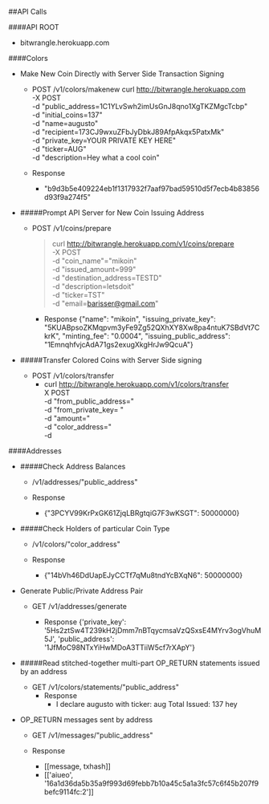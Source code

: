 ##API Calls

####API ROOT
- bitwrangle.herokuapp.com

####Colors
- Make New Coin Directly with Server Side Transaction Signing
  - POST /v1/colors/makenew
      curl http://bitwrangle.herokuapp.com \
      -X POST \
      -d "public_address=1C1YLvSwh2imUsGnJ8qno1XgTKZMgcTcbp" \
      -d "initial_coins=137"  \
      -d "name=augusto"  \
      -d "recipient=173CJ9wxuZFbJyDbkJ89AfpAkqx5PatxMk" \
      -d "private_key=YOUR PRIVATE KEY HERE" \
      -d "ticker=AUG" \
      -d "description=Hey what a cool coin"

  - Response
    - "b9d3b5e409224eb1f1317932f7aaf97bad59510d5f7ecb4b83856d93f9a274f5"


- #####Prompt API Server for New Coin Issuing Address
  - POST /v1/coins/prepare
    >    curl http://bitwrangle.herokuapp.com/v1/coins/prepare \
    > -X POST \
    > -d "coin_name"="mikoin" \
    > -d "issued_amount=999" \
    > -d "destination_address=TESTD" \
    > -d "description=letsdoit" \
    > -d "ticker=TST" \
    > -d "email=barisser@gmail.com"

      - Response
        {"name": "mikoin", "issuing_private_key": "5KUABpsoZKMqpvm3yFe9Zg52QXhXY8Xw8pa4ntuK7SBdVt7CkrK", "minting_fee": "0.0004", "issuing_public_address": "1EmnqhfvjcAdA71gs2exugXkgHrJw9QcuA"}


- #####Transfer Colored Coins with Server Side signing
  - POST /v1/colors/transfer
      - curl http://bitwrangle.herokuapp.com/v1/colors/transfer \
        X POST \
        -d "from_public_address=" \
        -d "from_private_key= "  \
        -d "amount=" \
        -d "color_address=" \
        -d


####Addresses

- #####Check Address Balances
  - /v1/addresses/"public_address"

  - Response
    - {"3PCYV99KrPxGK61ZjqLBRgtqiG7F3wKSGT": 50000000}


- #####Check Holders of particular Coin Type
  - /v1/colors/"color_address"

  - Response
    - {"14bVh46DdUapEJyCCTf7qMu8tndYcBXqN6": 50000000}



- Generate Public/Private Address Pair
  - GET /v1/addresses/generate

    - Response
      {'private_key': '5Hs2ztSw4T239kH2jDmm7nBTqycmsaVzQSxsE4MYrv3ogVhuM5J', 'public_address': '1JfMoC98NTxYiHwMDoA3TTiiW5cf7rXApY'}


- #####Read stitched-together multi-part OP_RETURN statements issued by an address
  - GET /v1/colors/statements/"public_address"
    - Response
        - I declare augusto with ticker: aug Total Issued: 137 hey


- OP_RETURN messages sent by address
  - GET /v1/messages/"public_address"

   - Response
      - [[message, txhash]]
      - [['aiueo', '16a1d36da5b35a9f993d69febb7b10a45c5a1a3fc57c6f45b207f9befc9114fc:2']]
